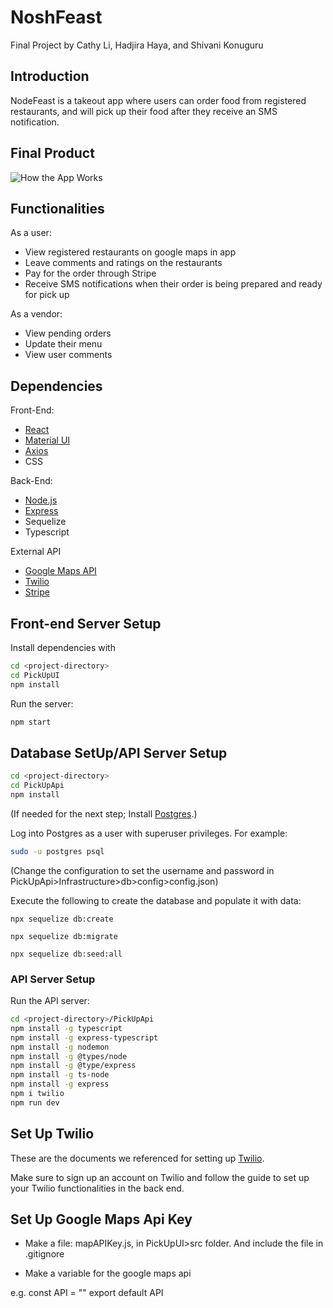 # NoshFeast
Final Project by Cathy Li, Hadjira Haya, and Shivani Konuguru

## Introduction

NodeFeast is a takeout app where users can order food from registered restaurants, and will pick up their food after they receive an SMS notification.

## Final Product

![ How the App Works](https://github.com/NHadjiraIA/orderpickup/blob/main/pics/noshfeast-useronly.gif)

## Functionalities

As a user:

- View registered restaurants on google maps in app
- Leave comments and ratings on the restaurants
- Pay for the order through Stripe
- Receive SMS notifications when their order is being prepared and ready for pick up

As a vendor:

- View pending orders
- Update their menu
- View user comments

## Dependencies

Front-End:

- [React](https://reactjs.org/)
- [Material UI](https://material-ui.com/)
- [Axios](https://www.npmjs.com/package/axios)
- CSS

Back-End:

- [Node.js](https://nodejs.org)
- [Express](https://expressjs.com)
- Sequelize
- Typescript

External API

- [Google Maps API](https://developers.google.com/maps)
- [Twilio](https://www.twilio.com/)
- [Stripe](https://stripe.com/en-gb-ca)

## **Front-end Server Setup**

Install dependencies with

```sh
cd <project-directory>
cd PickUpUI
npm install
```

Run the server:

```sh
npm start
```

## **Database SetUp/API Server Setup**

```sh
cd <project-directory>
cd PickUpApi
npm install
```

(If needed for the next step; Install [Postgres](https://www.postgresql.org).)

Log into Postgres as a user with superuser privileges. For example:

```sh
sudo -u postgres psql
```

(Change the configuration to set the username and password in PickUpApi>Infrastructure>db>config>config.json)

Execute the following to create the database and populate it with data:

`npx sequelize db:create`

`npx sequelize db:migrate`

`npx sequelize db:seed:all`

### API Server Setup

Run the API server:

```sh
cd <project-directory>/PickUpApi
npm install -g typescript 
npm install -g express-typescript  
npm install -g nodemon
npm install -g @types/node
npm install -g @type/express
npm install -g ts-node  
npm install -g express
npm i twilio
npm run dev
```

## Set Up Twilio

These are the documents we referenced for setting up [Twilio](https://www.twilio.com/docs/sms/quickstart/node?code-sample=code-send-an-sms-using-twilio-with-nodejs&code-language=Node.js&code-sdk-version=3.x).

Make sure to sign up an account on Twilio and follow the guide to set up your Twilio functionalities in the back end.

## Set Up Google Maps Api Key

- Make a file: mapAPIKey.js, in PickUpUI>src folder.
And include the file in .gitignore

- Make a variable for the google maps api

e.g.
  const API = "<google maps api key>"
  export default API
